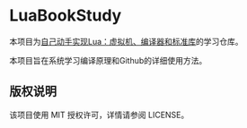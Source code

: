 # LuaBookStudy

本项目为[自己动手实现Lua：虚拟机、编译器和标准库](<https://www.amazon.cn/dp/B07J69W3JX>)的学习仓库。

本项目旨在系统学习编译原理和Github的详细使用方法。

## 版权说明

该项目使用 MIT 授权许可，详情请参阅 LICENSE。